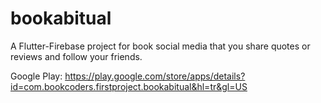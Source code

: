# bookabitual

A Flutter-Firebase project for book social media that you share quotes or reviews and follow your friends.

Google Play: https://play.google.com/store/apps/details?id=com.bookcoders.firstproject.bookabitual&hl=tr&gl=US
